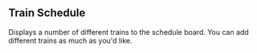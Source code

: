 ## Train Schedule

Displays a number of different trains to the schedule board. You can add different trains as much as you'd like. 

